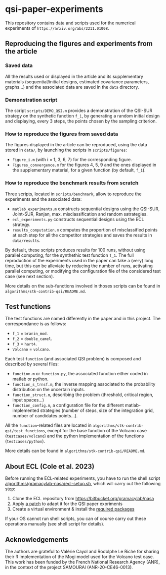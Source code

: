 # qsi-paper-experiments

This repository contains data and scripts used for the numerical experiments of `https://arxiv.org/abs/2211.01008`.


## Reproducing the figures and experiments from the article

### Saved data

All the results used or displayed in the article and its supplementary
materials (sequential/initial designs, estimated covariance
parameters, graphs...) and the associated data are saved in the `data`
directory.

### Demonstration script

The script `scripts/DEMO_QSI.m` provides a demonstration of the
QSI-SUR strategy on the synthetic function `f_1`, by generating a
random initial design and displaying, every 3 steps, the points chosen
by the sampling criterion.

### How to reproduce the figures from saved data

The figures displayed in the article can be reproduced, using the data
stored in `data/`, by launching the scripts in `scripts/figures`:
- `Figure_i.m` (with i = 1, 3, 6, 7) for the corresponding figure.
- `Figures_convergence.m` for the figures 4, 5, 9 and the ones
  displayed in the supplementary material, for a given function (by
  default, `f_1`).

### How to reproduce the benchmark results from scratch

Three scripts, located in `scripts/benchmark`, allow to reproduce the
experiments and the associated data:
- `matlab_experiments.m` constructs sequential designs using the
  QSI-SUR, Joint-SUR, Ranjan, max. misclassification and random
  satrategies.
- `ecl_experiments.py` constructs sequential designs using the ECL
  strategy.
- `results_computation.m` computes the proportion of misclassified
  points at each step for all the competitor strategies and saves the
  results in `data/results`.

By default, these scripts produces results for 100 runs, without using
parallel computing, for the synthethic test function `f_1`. The full
reproduction of the experiments used in the paper can take a (very)
long time, but this can be alleviate by reducing the number of runs,
activating parallel computing, or modifying the configuration file of
the considered test case (see next section).

More details on the sub-functions involved in thoses scripts can be
found in `algorithms/stk-contrib-qsi/README.md`.


## Test functions

The test functions are named differently in the paper and in this
project. The correspondance is as follows:
- `f_1` = `branin_mod`.
- `f_2` = `double_camel`.
- `f_3` = `hart4`.
- `Volcano` = `volcano`.

Each test `function` (and associated QSI problem) is composed and
described by several files:
- `function.m` or `function.py`, the associated function either coded
  in matlab or python.
- `function_s_trnsf.m`, the inverse mapping associated to the
  probability distribution on the uncertain inputs.
- `function_struct.m`, describing the problem (threshold, critical
  region, input spaces...)
- `function_config.m`, a configuration file for the different
  matlab-implemented strategies (number of steps, size of the
  integration grid, number of candidates points...).

All the `function`-related files are located in
`algorithms/stk-contrib-qsi/test_functions`, except for the base
function of the Volcano case (`testcases/volcano`) and the python
implementation of the functions (`testcases/python`).

More details can be found in `algorithms/stk-contrib-qsi/README.md`.


## About ECL (Cole et al. 2023)

Before running the ECL-related experiments, you have to run the shell script
[algorithms/gramacylab-nasa/ecl-setup.sh](algorithms/gramacylab-nasa/ecl-setup.sh),	
which will carry out the following step:

1. Clone the ECL repository from https://bitbucket.org/gramacylab/nasa
2. Apply [a patch](algorithms/gramacylab-nasa/ecl.patch)
   to adapt it for the QSI paper expriments
3. Create a virtual environment & install the
   [required packages](algorithms/gramacylab-nasa/requirements.txt)

If your OS cannot run shell scripts, you can of course carry out these
operations manually (see shell script for details).


## Acknowledgements

The authors are grateful to Valérie Cayol and Rodolphe Le Riche for
sharing their R implementation of the Mogi model used for the Volcano
test case.  This work has been funded by the French National Research
Agency (ANR), in the context of the project SAMOURAI (ANR-20-CE46-0013).
